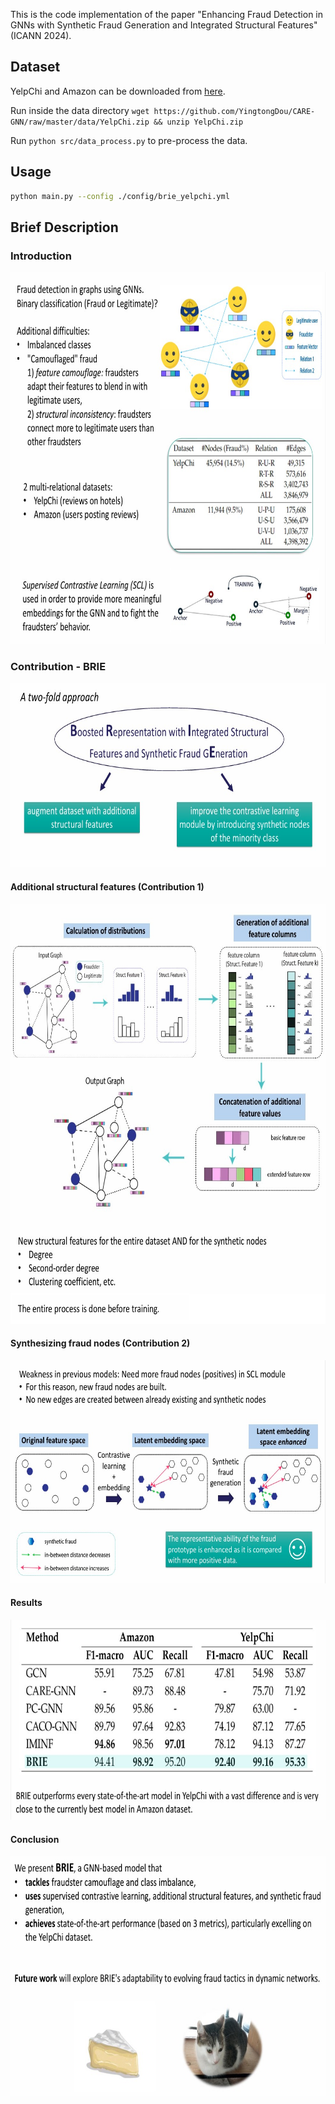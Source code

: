 This is the code implementation of the paper "Enhancing Fraud Detection in GNNs with
Synthetic Fraud Generation and Integrated Structural Features" (ICANN 2024).

## Dataset

YelpChi and Amazon can be downloaded from [here](https://github.com/YingtongDou/CARE-GNN/tree/master/data).

Run inside the data directory `wget https://github.com/YingtongDou/CARE-GNN/raw/master/data/YelpChi.zip && unzip YelpChi.zip` 

Run `python src/data_process.py` to pre-process the data.


## Usage

```sh
python main.py --config ./config/brie_yelpchi.yml
```

## Brief Description

### Introduction
<img src="images/intro.jpg" alt="Intro" width="709" height="595"/>

### Contribution - BRIE
<img src="images/contribution.jpg" alt="contribution" width="693" height="295"/>

#### Additional structural features (Contribution 1)
<img src="images/additional_features.jpg" alt="additional" width="692" height="672"/>

#### Synthesizing fraud nodes (Contribution 2)
<img src="images/synthesizing.jpg" alt="synthesizing" width="626" height="357"/>

#### Results
<img src="images/results.jpg" alt="results" width="621" height="320"/>

#### Conclusion
<img src="images/conclusion.jpg" alt="conclusion" width="700" height="384"/>